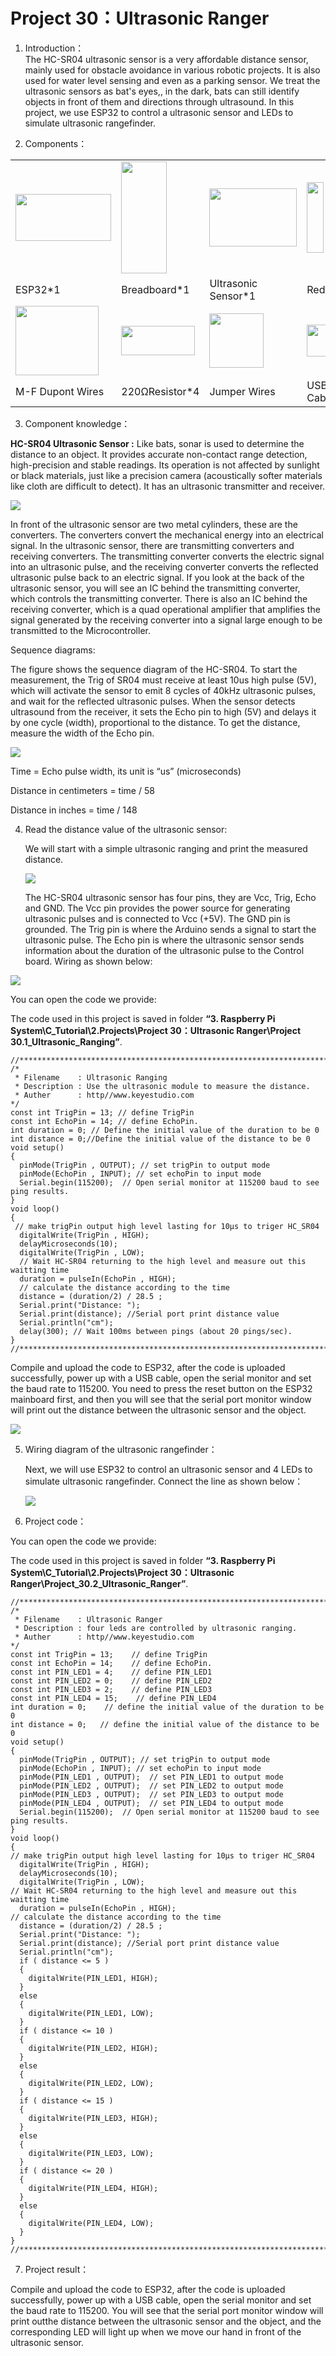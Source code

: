 # Project 30：Ultrasonic Ranger

1.  Introduction：  
    The HC-SR04 ultrasonic sensor is a very affordable distance
    sensor, mainly used for obstacle avoidance in various robotic
    projects. It is also used for water level sensing and even as a
    parking sensor. We treat the ultrasonic sensors as bat's eyes,, in
    the dark, bats can still identify objects in front of them and
    directions through ultrasound. In this project, we use ESP32 to
    control a ultrasonic sensor and LEDs to simulate ultrasonic
    rangefinder.

2.  Components：

<table>
<tbody>
<tr class="odd">
<td><img src="https://raw.githubusercontent.com/keyestudio/KS5010-KS5010F-Keyestudio-ESP32-Learning-Kit-Ultimate-Edition-Raspberry-Pi/master/media/56053f7126905c6def63919c661d5c0a.jpeg" style="width:1.59722in;height:0.77986in" /></td>
<td><img src="https://raw.githubusercontent.com/keyestudio/KS5010-KS5010F-Keyestudio-ESP32-Learning-Kit-Ultimate-Edition-Raspberry-Pi/master/media/e380dd26e4825be9a768973802a55fe6.png" style="width:0.75972in;height:1.8625in" /></td>
<td><img src="https://raw.githubusercontent.com/keyestudio/KS5010-KS5010F-Keyestudio-ESP32-Learning-Kit-Ultimate-Edition-Raspberry-Pi/master/media/85df6831220dec7d43a68bfc9b7382cb.png" style="width:1.45764in;height:0.96319in" /></td>
<td><img src="https://raw.githubusercontent.com/keyestudio/KS5010-KS5010F-Keyestudio-ESP32-Learning-Kit-Ultimate-Edition-Raspberry-Pi/master/media/7eb361d680dfa351f07f8527aeb37abd.png" style="width:0.275in;height:1.17361in" /></td>
<td></td>
</tr>
<tr class="even">
<td>ESP32*1</td>
<td>Breadboard*1</td>
<td>Ultrasonic Sensor*1</td>
<td>Red LED*4</td>
<td></td>
</tr>
<tr class="odd">
<td><img src="https://raw.githubusercontent.com/keyestudio/KS5010-KS5010F-Keyestudio-ESP32-Learning-Kit-Ultimate-Edition-Raspberry-Pi/master/media/1fbdfe0569327d9a42600a54336bf7b5.png" style="width:1.38819in;height:1.15833in" /></td>
<td><img src="https://raw.githubusercontent.com/keyestudio/KS5010-KS5010F-Keyestudio-ESP32-Learning-Kit-Ultimate-Edition-Raspberry-Pi/master/media/098a2730d0b0a2a4b2079e0fc87fd38b.png" style="width:1.22639in;height:0.49236in" /></td>
<td><img src="https://raw.githubusercontent.com/keyestudio/KS5010-KS5010F-Keyestudio-ESP32-Learning-Kit-Ultimate-Edition-Raspberry-Pi/master/media/e9a8d050105397bb183512fb4ffdd2f6.png" style="width:0.90694in;height:0.90139in" /></td>
<td><img src="https://raw.githubusercontent.com/keyestudio/KS5010-KS5010F-Keyestudio-ESP32-Learning-Kit-Ultimate-Edition-Raspberry-Pi/master/media/7dcbd02995be3c142b2f97df7f7c03ce.png" style="width:0.99028in;height:0.52986in" /></td>
<td></td>
</tr>
<tr class="even">
<td>M-F Dupont Wires</td>
<td>220ΩResistor*4</td>
<td>Jumper Wires</td>
<td>USB Cable*1</td>
<td></td>
</tr>
</tbody>
</table>

3.  Component knowledge：

**HC-SR04 Ultrasonic Sensor :** Like bats, sonar is used to determine
the distance to an object. It provides accurate non-contact range
detection, high-precision and stable readings. Its operation is not
affected by sunlight or black materials, just like a precision camera
(acoustically softer materials like cloth are difficult to detect). It
has an ultrasonic transmitter and receiver.

![](/media/e6f6037071e434febf7090b56ac35802.png)

In front of the ultrasonic sensor are two metal cylinders, these are the
converters. The converters convert the mechanical energy into an
electrical signal. In the ultrasonic sensor, there are transmitting
converters and receiving converters. The transmitting converter converts
the electric signal into an ultrasonic pulse, and the receiving
converter converts the reflected ultrasonic pulse back to an electric
signal. If you look at the back of the ultrasonic sensor, you will see
an IC behind the transmitting converter, which controls the transmitting
converter. There is also an IC behind the receiving converter, which is
a quad operational amplifier that amplifies the signal generated by the
receiving converter into a signal large enough to be transmitted to the
Microcontroller.

Sequence diagrams:

The figure shows the sequence diagram of the HC-SR04. To start the
measurement, the Trig of SR04 must receive at least 10us high pulse
(5V), which will activate the sensor to emit 8 cycles of 40kHz
ultrasonic pulses, and wait for the reflected ultrasonic pulses. When
the sensor detects ultrasound from the receiver, it sets the Echo pin to
high (5V) and delays it by one cycle (width), proportional to the
distance. To get the distance, measure the width of the Echo pin.

![](/media/4114885ac4b6214953e3224d8c1d52c4.png)

Time = Echo pulse width, its unit is “us” (microseconds)

Distance in centimeters = time / 58

Distance in inches = time / 148

4.  Read the distance value of the ultrasonic sensor:
    
    We will start with a simple ultrasonic ranging and print the
    measured distance.
    
    ![](/media/db430baa07e2e4d9ac9efca1950b953a.jpeg)
    
    The HC-SR04 ultrasonic sensor has four pins, they are Vcc, Trig,
    Echo and GND. The Vcc pin provides the power source for generating
    ultrasonic pulses and is connected to Vcc (+5V). The GND pin is
    grounded. The Trig pin is where the Arduino sends a signal to start
    the ultrasonic pulse. The Echo pin is where the ultrasonic sensor
    sends information about the duration of the ultrasonic pulse to the
    Control board. Wiring as shown below:

![](/media/a8d408be3629a2d288dbb30bd60007af.png)

You can open the code we provide:

The code used in this project is saved in folder **“3. Raspberry Pi
System\\C\_Tutorial\\2.Projects\\Project 30：Ultrasonic Ranger\\Project
30.1\_Ultrasonic\_Ranging”**.

    //**********************************************************************************
    /*  
     * Filename    : Ultrasonic Ranging
     * Description : Use the ultrasonic module to measure the distance.
     * Auther      : http//www.keyestudio.com
    */
    const int TrigPin = 13; // define TrigPin
    const int EchoPin = 14; // define EchoPin.
    int duration = 0; // Define the initial value of the duration to be 0
    int distance = 0;//Define the initial value of the distance to be 0
    void setup() 
    {
      pinMode(TrigPin , OUTPUT); // set trigPin to output mode
      pinMode(EchoPin , INPUT); // set echoPin to input mode
      Serial.begin(115200);  // Open serial monitor at 115200 baud to see ping results.
    }
    void loop()
    {
     // make trigPin output high level lasting for 10μs to triger HC_SR04 
      digitalWrite(TrigPin , HIGH);
      delayMicroseconds(10);
      digitalWrite(TrigPin , LOW);
      // Wait HC-SR04 returning to the high level and measure out this waitting time
      duration = pulseIn(EchoPin , HIGH);
      // calculate the distance according to the time
      distance = (duration/2) / 28.5 ;
      Serial.print("Distance: ");
      Serial.print(distance); //Serial port print distance value
      Serial.println("cm");
      delay(300); // Wait 100ms between pings (about 20 pings/sec).
    }
    //**********************************************************************************


Compile and upload the code to ESP32, after the code is uploaded
successfully, power up with a USB cable, open the serial monitor and set
the baud rate to 115200. You need to press the reset button on the ESP32
mainboard first, and then you will see that the serial port monitor
window will print out the distance between the ultrasonic sensor and the
object.

![](/media/4927b524b1ceb2647d886c3797245fa5.png)

5.  Wiring diagram of the ultrasonic rangefinder：
    
    Next, we will use ESP32 to control an ultrasonic sensor and 4 LEDs
    to simulate ultrasonic rangefinder. Connect the line as shown below：
    
    ![](/media/910ed1be8be94411a090afb95af86d1a.png)

6.  Project code：

You can open the code we provide:

The code used in this project is saved in folder **“3. Raspberry Pi
System\\C\_Tutorial\\2.Projects\\Project 30：Ultrasonic
Ranger\\Project\_30.2\_Ultrasonic\_Ranger”**.

    //**********************************************************************************
    /*  
     * Filename    : Ultrasonic Ranger
     * Description : four leds are controlled by ultrasonic ranging.
     * Auther      : http//www.keyestudio.com
    */
    const int TrigPin = 13;    // define TrigPin
    const int EchoPin = 14;    // define EchoPin.
    const int PIN_LED1 = 4;    // define PIN_LED1
    const int PIN_LED2 = 0;    // define PIN_LED2
    const int PIN_LED3 = 2;    // define PIN_LED3
    const int PIN_LED4 = 15;    // define PIN_LED4
    int duration = 0;    // define the initial value of the duration to be 0
    int distance = 0;   // define the initial value of the distance to be 0
    void setup() 
    {
      pinMode(TrigPin , OUTPUT); // set trigPin to output mode
      pinMode(EchoPin , INPUT); // set echoPin to input mode
      pinMode(PIN_LED1 , OUTPUT);  // set PIN_LED1 to output mode
      pinMode(PIN_LED2 , OUTPUT);  // set PIN_LED2 to output mode
      pinMode(PIN_LED3 , OUTPUT);  // set PIN_LED3 to output mode
      pinMode(PIN_LED4 , OUTPUT);  // set PIN_LED4 to output mode
      Serial.begin(115200);  // Open serial monitor at 115200 baud to see ping results.
    }
    void loop()
    {
    // make trigPin output high level lasting for 10μs to triger HC_SR04 
      digitalWrite(TrigPin , HIGH);
      delayMicroseconds(10);
      digitalWrite(TrigPin , LOW);
    // Wait HC-SR04 returning to the high level and measure out this waitting time
      duration = pulseIn(EchoPin , HIGH);
    // calculate the distance according to the time
      distance = (duration/2) / 28.5 ;
      Serial.print("Distance: ");
      Serial.print(distance); //Serial port print distance value
      Serial.println("cm");
      if ( distance <= 5 )
      {
        digitalWrite(PIN_LED1, HIGH);
      }
      else
      {
        digitalWrite(PIN_LED1, LOW);
      }
      if ( distance <= 10 )
      {
        digitalWrite(PIN_LED2, HIGH);
      }
      else
      {
        digitalWrite(PIN_LED2, LOW);
      }
      if ( distance <= 15 )
      {
        digitalWrite(PIN_LED3, HIGH);
      }
      else
      {
        digitalWrite(PIN_LED3, LOW);
      }
      if ( distance <= 20 )
      {
        digitalWrite(PIN_LED4, HIGH);
      }
      else
      {
        digitalWrite(PIN_LED4, LOW);
      }
    }     
    //**********************************************************************************


7.  Project result：

Compile and upload the code to ESP32, after the code is uploaded
successfully, power up with a USB cable, open the serial monitor and set
the baud rate to 115200. You will see that the serial port monitor
window will print outthe distance between the ultrasonic sensor and the
object, and the corresponding LED will light up when we move our hand in
front of the ultrasonic sensor.
